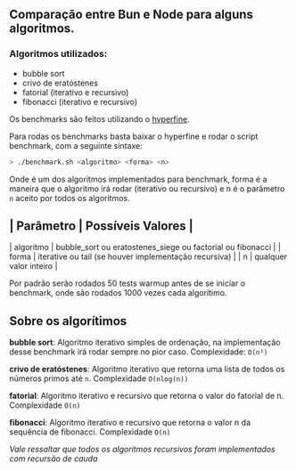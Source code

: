 ## Comparação entre Bun e Node para alguns algoritmos.

### Algoritmos utilizados:

* bubble sort
* crivo de eratóstenes
* fatorial (iterativo e recursivo)
* fibonacci (iterativo e recursivo)

Os benchmarks são feitos utilizando o [hyperfine](https://github.com/sharkdp/hyperfine).

Para rodas os benchmarks basta baixar o hyperfine e rodar o script benchmark, com a seguinte sintaxe:

```sh
> ./benchmark.sh <algoritmo> <forma> <n>
```

Onde <algoritmo> é um dos algoritmos implementados para benchmark, 
forma é a maneira que o algoritmo irá rodar (iterativo ou recursivo)
e n é o parâmetro `n` aceito por todos os algoritmos.

| Parâmetro | Possíveis Valores |
---------------------------------
| algoritmo | bubble\_sort ou eratostenes\_siege ou factorial ou fibonacci |
| forma | iterative ou tail (se houver implementação recursiva) |
| n | qualquer valor inteiro |

Por padrão serão rodados 50 tests warmup antes de se iniciar o benchmark,
onde são rodados 1000 vezes cada algorítimo.

## Sobre os algorítimos

**bubble sort**: Algoritmo iterativo simples de ordenação, na implementação desse benchmark
irá rodar sempre no pior caso. Complexidade: `O(n²)`

**crivo de eratóstenes**: Algoritmo iterativo que retorna uma lista de todos
os números primos até `n`. Complexidade `O(nlog(n))`

**fatorial**: Algoritmo iterativo e recursivo que retorna o valor do fatorial
de n. Complexidade `O(n)`

**fibonacci**: Algoritmo iterativo e recursivo que retorna o valor n da sequência
de fibonacci. Complexidade `O(n)`

*Vale ressaltar que todos os algoritmos recursivos foram implementados com
recursão de cauda*
